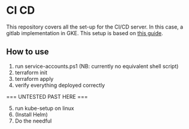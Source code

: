 # CI CD

This repository covers all the set-up for the CI/CD server. In this case, a gitlab implementation in GKE. This setup is based on [this guide](<https://cloud.google.com/solutions/deploying-production-ready-gitlab-on-gke>).

## How to use

1. run service-accounts.ps1 (NB: currently no equivalent shell script)
2. terraform init
3. terraform apply
4. verify everything deployed correctly

=== UNTESTED PAST HERE ===

5. run kube-setup on linux
6. (Install Helm)
7. Do the needful
